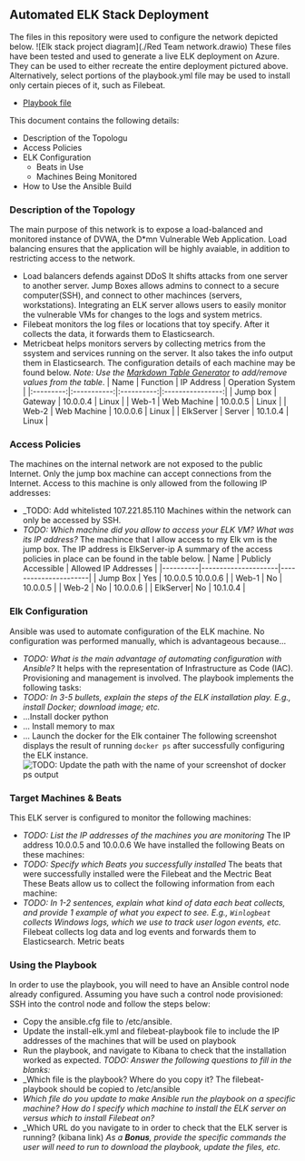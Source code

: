 ## Automated ELK Stack Deployment
The files in this repository were used to configure the network depicted below.
![Elk stack project diagram](./Red Team network.drawio)
These files have been tested and used to generate a live ELK deployment on Azure. They can be used to either recreate the entire deployment pictured above. Alternatively, select portions of the playbook.yml file may be used to install only certain pieces of it, such as Filebeat.
  - [Playbook file](Ansible/Filebeat-playbook.yml.txt)
  
This document contains the following details:
- Description of the Topologu
- Access Policies
- ELK Configuration
  - Beats in Use
  - Machines Being Monitored
- How to Use the Ansible Build
### Description of the Topology
The main purpose of this network is to expose a load-balanced and monitored instance of DVWA, the D*mn Vulnerable Web Application.
Load balancing ensures that the application will be highly avaiable, in addition to restricting access to the network.
- Load balancers defends against DDoS It shifts attacks from one server to another server. Jump Boxes allows admins to connect to a secure computer(SSH), and connect to other machinces (servers, workstations).
Integrating an ELK server allows users to easily monitor the vulnerable VMs for changes to the logs and system metrics.
- Filebeat monitors the log files or locations that toy specify. After it collects the data, it forwards them to Elasticsearch.
- Metricbeat helps monitors servers by collecting metrics from the ssystem and services running on the server. It also takes the info output them in Elasticsearch. 
The configuration details of each machine may be found below.
_Note: Use the [Markdown Table Generator](http://www.tablesgenerator.com/markdown_tables) to add/remove values from the table_.
|   Name    |  Function   | IP Address | Operation System |
|:---------:|:-----------:|:----------:|:----------------:|
| Jump box  | Gateway     | 10.0.0.4   | Linux            |
| Web-1     | Web Machine | 10.0.0.5   | Linux            |
| Web-2     | Web Machine | 10.0.0.6   | Linux            |
| ElkServer | Server      | 10.1.0.4   | Linux            |
### Access Policies
The machines on the internal network are not exposed to the public Internet. 
Only the jump box machine can accept connections from the Internet. Access to this machine is only allowed from the following IP addresses:
- _TODO: Add whitelisted 107.221.85.110
Machines within the network can only be accessed by SSH. 
- _TODO: Which machine did you allow to access your ELK VM? What was its IP address?_ The machince that I allow access to my Elk vm is the jump box. The IP address is ElkServer-ip
A summary of the access policies in place can be found in the table below.
| Name     | Publicly Accessible | Allowed IP Addresses |
|----------|---------------------|----------------------|
| Jump Box | Yes                 | 10.0.0.5 10.0.0.6    |
| Web-1    | No                  | 10.0.0.5             |
| Web-2    | No                  | 10.0.0.6             |
| ElkServer| No                  | 10.1.0.4             |
### Elk Configuration
Ansible was used to automate configuration of the ELK machine. No configuration was performed manually, which is advantageous because...
- _TODO: What is the main advantage of automating configuration with Ansible?_ It helps with the representation of Infrastructure as Code (IAC). Provisioning and management is involved. 
The playbook implements the following tasks:
- _TODO: In 3-5 bullets, explain the steps of the ELK installation play. E.g., install Docker; download image; etc._
- ...Install docker python
- ... Install memory to max
- ... Launch the docker for the Elk container
The following screenshot displays the result of running `docker ps` after successfully configuring the ELK instance.
![TODO: Update the path with the name of your screenshot of docker ps output](Images/docker_ps_output.png)
### Target Machines & Beats
This ELK server is configured to monitor the following machines:
- _TODO: List the IP addresses of the machines you are monitoring_ The IP address 10.0.0.5 and 10.0.0.6
We have installed the following Beats on these machines:
- _TODO: Specify which Beats you successfully installed_ The beats that were successfully installed were the Filebeat and the Mectric Beat
These Beats allow us to collect the following information from each machine: 
- _TODO: In 1-2 sentences, explain what kind of data each beat collects, and provide 1 example of what you expect to see. E.g., `Winlogbeat` collects Windows logs, which we use to track user logon events, etc._ Filebeat collects log data and log events and forwards them to Elasticsearch. Metric beats 
### Using the Playbook
In order to use the playbook, you will need to have an Ansible control node already configured. Assuming you have such a control node provisioned: 
SSH into the control node and follow the steps below:
- Copy the ansible.cfg file to /etc/ansible.
- Update the install-elk.yml and filebeat-playbook file to include the IP addresses of the machines that will be used on playbook 
- Run the playbook, and navigate to Kibana to check that the installation worked as expected.
_TODO: Answer the following questions to fill in the blanks:_
- _Which file is the playbook? Where do you copy it? The filebeat-playbook should be copied to /etc/ansible
- _Which file do you update to make Ansible run the playbook on a specific machine? How do I specify which machine to install the ELK server on versus which to install Filebeat on?_
- _Which URL do you navigate to in order to check that the ELK server is running? (kibana link)
_As a **Bonus**, provide the specific commands the user will need to run to download the playbook, update the files, etc._
